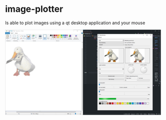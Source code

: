 # image-plotter
 Is able to plot images using a qt desktop application and your mouse

![voorbeeld van desktop omgeving](https://github.com/JoostScheffer/image-plotter/blob/main/demo/demo_desktop.jpeg)
